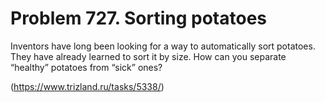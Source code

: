 # Problem 727. Sorting potatoes

Inventors have long been looking for a way to automatically sort potatoes. They have already learned to sort it by size. How can you separate “healthy” potatoes from “sick” ones?

(https://www.trizland.ru/tasks/5338/)